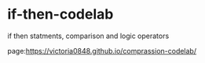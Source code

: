 # if-then-codelab
if then statments, comparison and logic operators

page:https://victoria0848.github.io/comprassion-codelab/
